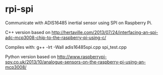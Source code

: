 rpi-spi
=======
Communicate with ADIS16485 inertial sensor using SPI on Raspberry Pi.

C++ version based on
http://hertaville.com/2013/07/24/interfacing-an-spi-adc-mcp3008-chip-to-the-raspberry-pi-using-c/

Compiles with:
g++ -lrt -Wall adis16485spi.cpp spi_test.cpp


Python version based on
http://www.raspberrypi-spy.co.uk/2013/10/analogue-sensors-on-the-raspberry-pi-using-an-mcp3008/

